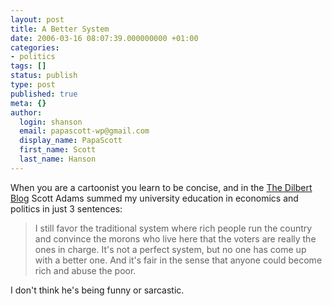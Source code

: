 ```yaml
---
layout: post
title: A Better System
date: 2006-03-16 08:07:39.000000000 +01:00
categories:
- politics
tags: []
status: publish
type: post
published: true
meta: {}
author:
  login: shanson
  email: papascott-wp@gmail.com
  display_name: PapaScott
  first_name: Scott
  last_name: Hanson
---
```

<p>When you are a cartoonist you learn to be concise, and in the <a href="http://dilbertblog.typepad.com/the_dilbert_blog/2006/03/constitutional__1.html">The Dilbert Blog</a> Scott Adams summed my university education in economics and politics in just 3 sentences:</p>
<blockquote><p>I still favor the traditional system where rich people run the country and convince the morons who live here that the voters are really the ones in charge. It's not a perfect system, but no one has come up with a better one. And it's fair in the sense that anyone could become rich and abuse the poor.</p></blockquote>
<p>I don't think he's being funny or sarcastic.</p>
